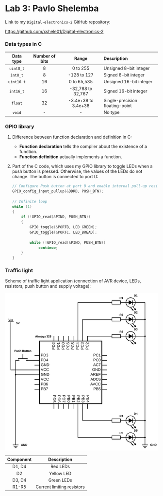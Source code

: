 # Lab 3: Pavlo Shelemba

Link to my `Digital-electronics-2` GitHub repository:

https://github.com/xshele01/Digital-electronics-2


### Data types in C

| **Data type** | **Number of bits** | **Range** | **Description** |
| :-: | :-: | :-: | :-- | 
| `uint8_t`  | 8 | 0 to 255 | Unsigned 8-bit integer |
| `int8_t`   | 8 | -128 to 127 | Signed 8-bit integer |
| `uint16_t` | 16 | 0 to 65,535 | Unsigned 16-bit integer |
| `int16_t`  | 16 | -32,768 to 32,767 | Signed 16-bit integer |
| `float`    | 32 | -3.4e+38 to 3.4e+38 | Single-precision floating-point |
| `void`     | - | - | No type |


### GPIO library

1. Difference between function declaration and definition in C:
   * **Function declaration** tells the compiler about the existence of a function.
   * **Function definition** actually implements a function.

2. Part of the C code, which uses my GPIO library to toggle LEDs when a push button is pressed. Otherwise, the values of the LEDs do not change. The button is connected to port D:

    ```c
    // Configure Push button at port D and enable internal pull-up resistor
    GPIO_config_input_pullup(&DDRD, PUSH_BTN);

    // Infinite loop
    while (1)
    {
        if (!GPIO_read(&PIND, PUSH_BTN))
        {
            GPIO_toggle(&PORTB, LED_GREEN);
            GPIO_toggle(&PORTC, LED_BREAD);
            
            while (!GPIO_read(&PIND, PUSH_BTN))
                continue;
        }
    }
    ```
 

### Traffic light

Scheme of traffic light application (connection of AVR device, LEDs, resistors, push button and supply voltage):

![Scheme of traffic light application](Images/schemeit-project.svg)

| **Component** | **Description** |
| :-: | :-: |
| D1, D4  | Red LEDs |
| D2   | Yellow LED |
| D3, D4 | Green LEDs |
| R1-R5  | Current limiting resistors |